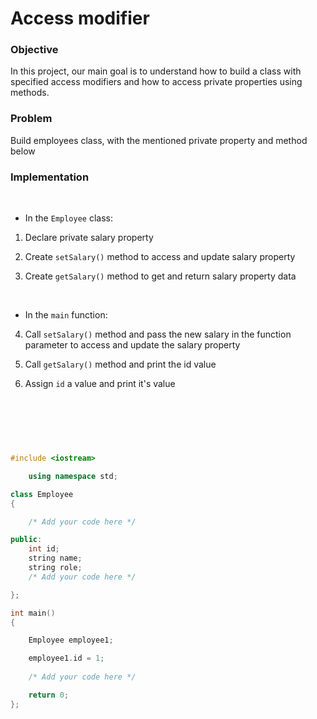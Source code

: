 # Access modifier


### Objective

In this project, our main goal is to understand how to build a class with specified access modifiers and how to access private properties using methods.

### Problem

Build employees class, with the mentioned private property and method below

### Implementation
<br/>

- In the `Employee` class:

1. Declare private salary property

2. Create `setSalary()` method to access and update salary property

3. Create `getSalary()` method to get and return salary property data

<br/>


- In the `main` function:

4. Call `setSalary()` method and pass the new salary in the function parameter to access and update the salary property   
   
5. Call `getSalary()` method and print the id value

6. Assign `id` a value and print it's value
<br/>
<br/>

  
```cpp



#include <iostream>

    using namespace std;

class Employee
{

    /* Add your code here */

public:
    int id;
    string name;
    string role;
    /* Add your code here */

};

int main()
{

    Employee employee1;

    employee1.id = 1;
    
    /* Add your code here */

    return 0;
};

```
